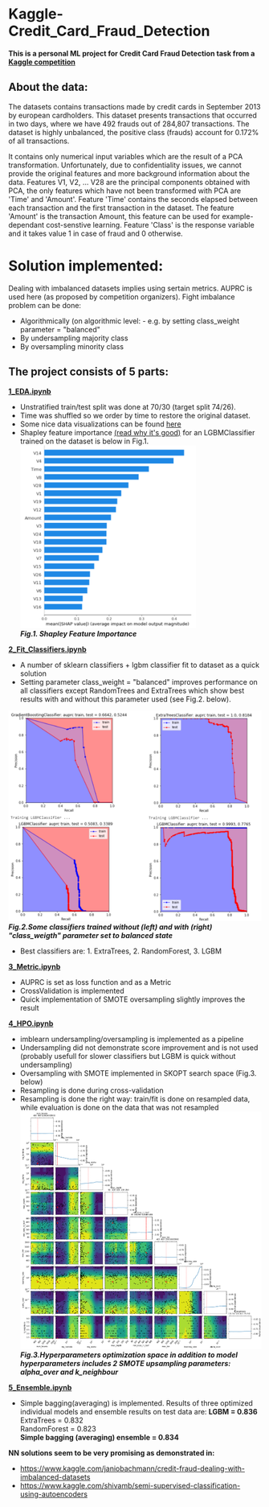 # Kaggle-Credit_Card_Fraud_Detection
**This is a personal ML project for Credit Card Fraud Detection task from a [Kaggle competition](https://www.kaggle.com/mlg-ulb/creditcardfraud)**  

## About the data:
The datasets contains transactions made by credit cards in September 2013 by european cardholders.
This dataset presents transactions that occurred in two days, where we have 492 frauds out of 284,807 transactions. The dataset is highly unbalanced, the positive class (frauds) account for 0.172% of all transactions.

It contains only numerical input variables which are the result of a PCA transformation. Unfortunately, due to confidentiality issues, we cannot provide the original features and more background information about the data. Features V1, V2, … V28 are the principal components obtained with PCA, the only features which have not been transformed with PCA are 'Time' and 'Amount'. Feature 'Time' contains the seconds elapsed between each transaction and the first transaction in the dataset. The feature 'Amount' is the transaction Amount, this feature can be used for example-dependant cost-senstive learning. Feature 'Class' is the response variable and it takes value 1 in case of fraud and 0 otherwise.

# Solution implemented:
Dealing with imbalanced datasets implies using sertain metrics. AUPRC is used here (as proposed by competition organizers). Fight imbalance problem can be done: 
- Algorithmically (on algorithmic level: - e.g. by setting class_weight parameter = "balanced"
- By undersampling majority class
- By oversampling minority class


## The project consists of 5 parts:
**[1_EDA.ipynb](https://github.com/EvgenyDyshlyuk/Kaggle_Credit_Card_Fraud_Detection/blob/master/1_EDA.ipynb)**

- Unstratified train/test split was done at 70/30 (target split 74/26).
- Time was shuffled so we order by time to restore the original dataset.
- Some nice data visualizations can be found [here](https://www.kaggle.com/janiobachmann/credit-fraud-dealing-with-imbalanced-datasets)
- Shapley feature importance [(read why it's good)](https://papers.nips.cc/paper/7062-a-unified-approach-to-interpreting-model-predictions.pdf) for an LGBMClassifier trained on the dataset is below in Fig.1.  
![Shap](https://github.com/EvgenyDyshlyuk/Kaggle_Credit_Card_Fraud_Detection/blob/master/figures/SHAP.png)  
***Fig.1. Shapley Feature Importance***

**[2_Fit_Classifiers.ipynb](https://github.com/EvgenyDyshlyuk/Kaggle_Credit_Card_Fraud_Detection/blob/master/2_Fit_Classifiers.ipynb)**
- A number of sklearn classifiers + lgbm classifier fit to dataset as a quick solution
- Setting parameter class_weight = "balanced" improves performance on all classifiers except RandomTrees and ExtraTrees which show best results with and without this parameter used (see Fig.2. below).


![Class_weight](https://github.com/EvgenyDyshlyuk/Kaggle_Credit_Card_Fraud_Detection/blob/master/figures/Class_weight.png)   
***Fig.2.Some classifiers trained without (left) and with (right) "class_weigth" parameter set to balanced state***  
- Best classifiers are: 1. ExtraTrees, 2. RandomForest, 3. LGBM

**[3_Metric.ipynb](https://github.com/EvgenyDyshlyuk/Kaggle_Credit_Card_Fraud_Detection/blob/master/3_Metric.ipynb)**
- AUPRC is set as loss function and as a Metric
- CrossValidation is implemented
- Quick implementation of SMOTE oversampling slightly improves the result

**[4_HPO.ipynb](https://github.com/EvgenyDyshlyuk/Kaggle_Credit_Card_Fraud_Detection/blob/master/4_HPO.ipynb)**
- imblearn undersampling/oversampling is implemented as a pipeline
- Undersampling did not demonstrate score improvement and is not used (probably usefull for slower classifiers but LGBM is quick without undersampling)
- Oversampling with SMOTE implemented in SKOPT search space (Fig.3. below)
- Resampling is done during cross-validation
- Resampling is done the right way: train/fit is done on resampled data, while evaluation is done on the data that was not resampled 
![HPO](https://github.com/EvgenyDyshlyuk/Kaggle_Credit_Card_Fraud_Detection/blob/master/figures/HPO.png)   
***Fig.3.Hyperparameters optimization space in addition to model hyperparameters includes 2 SMOTE upsampling parameters: alpha_over and k_neighbour***

**[5_Ensemble.ipynb](https://github.com/EvgenyDyshlyuk/Kaggle_Credit_Card_Fraud_Detection/blob/master/5_Ensemble.ipynb)**
- Simple bagging(averaging) is implemented. Results of three optimized individual models and ensemble results on test data are:
**LGBM = 0.836** 
ExtraTrees = 0.832  
RandomForest = 0.823  
**Simple bagging (averaging) ensemble = 0.834**  


**NN solutions seem to be very promising as demonstrated in:**
- https://www.kaggle.com/janiobachmann/credit-fraud-dealing-with-imbalanced-datasets
- https://www.kaggle.com/shivamb/semi-supervised-classification-using-autoencoders
